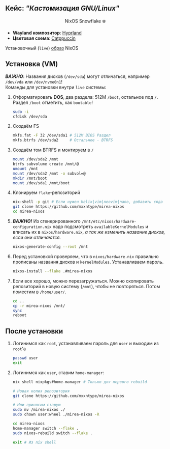 ## Кейс: *"Кастомизация GNU/Linux"*

<p align="center">
	NixOS Snowflake ❄️
</p>

- **Wayland композитор**: [Hyprland](https://hyprland.org)
- **Цветовая схема**: [Catppuccin](https://github.com/catppuccin)

Установочный (`live`) [образ](https://channels.nixos.org/nixos-23.05/latest-nixos-minimal-x86_64-linux.iso) NixOS

## Установка (VM)

***ВАЖНО***: Названия дисков (`/dev/sda`) могут отличаться, например `/dev/vda` или `/dev/nvme0n1`!\
Команды для установки внутри `live` системы:

1. Отформатировать **DOS**, два раздела: 512M `/boot`, остальное под `/`. Раздел `/boot` отметить, как `bootable`!
	```bash
	sudo -i
	cfdisk /dev/sda
	```

2. Создаём FS
	```bash
	mkfs.fat -F 32 /dev/sda1 # 512M BIOS Раздел
	mkfs.btrfs /dev/sda2     # Остальное - BTRFS
	```

3. Создаём том BTRFS и монтируем в `/`
	```bash
	mount /dev/sda2 /mnt
	btrfs subvolume create /mnt/@
	umount /mnt
	mount /dev/sda2 /mnt -o subvol=@
	mkdir /mnt/boot
	mount /dev/sda1 /mnt/boot
	```

4. Клонируем `flake`-репозиторий
	```bash
	nix-shell -p git # Если нужен helix|vim|neovim|nano, добавить сюда
	git clone https://github.com/mxxntype/mirea-nixos
	cd mirea-nixos
	```

5. ***ВАЖНО!*** Из сгенерированного `/mnt/etc/nixos/hardware-configuration.nix` надо подсмотреть `availableKernelModules` и вписать их в `nixos/hardware.nix`, *а так же изменить название дисков, если они отличаются*.
	```bash
	nixos-generate-config --root /mnt
	```

6. Перед установкой проверяем, что в `nixos/hardware.nix` правильно прописаны названия дисков и `kernelModules`. Устанавливаем пароль.
	```bash
	nixos-install --flake .#mirea-nixos
	```

7. Если все хорошо, можно перезагружаться. Можно скопировать репозиторий в новую систему (`/mnt`), чтобы не повторяться. Потом поместим в `/home/user/`.
	```bash
	cd ..
	cp -r mirea-nixos /mnt/
	sync
	reboot
	```

## После установки

1. Логинимся как `root`, устанавливаем пароль для `user` и выходим из `root`'a
	```bash
	passwd user
	exit
	```

2. Логинимся как `user`, ставим `home-manager`:
	```bash
	nix shell nixpkgs#home-manager # Только для первого rebuild

	# Новая копия репозитория
	git clone https://github.com/mxxntype/mirea-nixos

	# Или приносим старую
	sudo mv /mirea-nixos ./
	sudo chown user:wheel ./mirea-nixos -R

	cd mirea-nixos
	home-manager switch --flake .
	sudo nixos-rebuild switch --flake .

	exit # Из nix shell
	```

